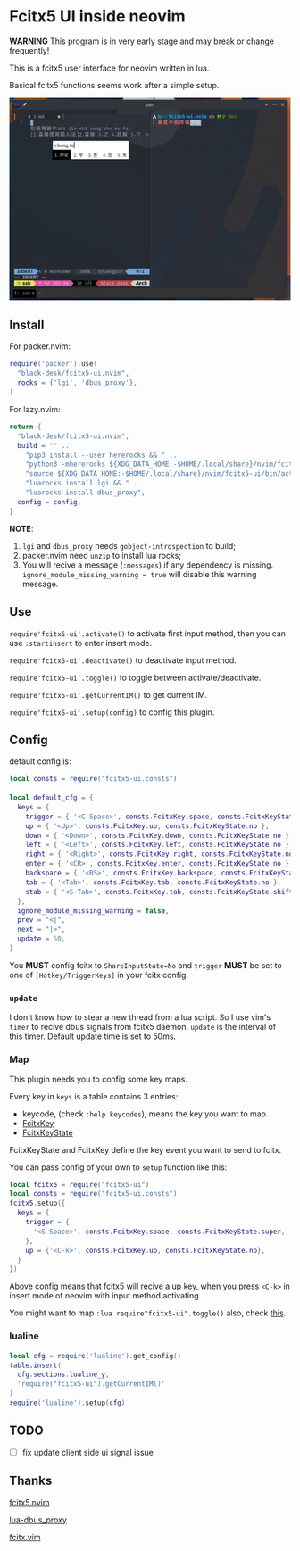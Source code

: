 # Fcitx5 UI inside neovim

**WARNING** This program is in very early stage and may break or change
frequently\!

This is a fcitx5 user interface for neovim written in lua.

Basical fcitx5 functions seems work after a simple setup.

![demo](./assets/screenshot.png)

## Install

For packer.nvim:

``` lua
require('packer').use(
  "black-desk/fcitx5-ui.nvim",
  rocks = {'lgi', 'dbus_proxy'},
)
```

For lazy.nvim:

``` lua
return {
  "black-desk/fcitx5-ui.nvim",
  build = "" ..
    "pip3 install --user hererocks && " ..
    "python3 -mhererocks ${XDG_DATA_HOME:-$HOME/.local/share}/nvim/fcitx5-ui/ -l5.1 -r3.0.0 && " ..
    "source ${XDG_DATA_HOME:-$HOME/.local/share}/nvim/fcitx5-ui/bin/activate && " ..
    "luarocks install lgi && " ..
    "luarocks install dbus_proxy",
  config = config,
}
```

**NOTE**:

1. `lgi` and `dbus_proxy` needs `gobject-introspection` to build;
2. packer.nvim need `unzip` to install lua rocks;
3. You will recive a message (`:messages`) if any dependency is missing.
   `ignore_module_missing_warning = true` will disable this warning message.

## Use

`require'fcitx5-ui'.activate()` to activate first input method, then you can use
`:startinsert` to enter insert mode.

`require'fcitx5-ui'.deactivate()` to deactivate input method.

`require'fcitx5-ui'.toggle()` to toggle between activate/deactivate.

`require'fcitx5-ui'.getCurrentIM()` to get current IM.

`require'fcitx5-ui'.setup(config)` to config this plugin.

## Config

default config is:

``` lua
local consts = require("fcitx5-ui.consts")

local default_cfg = {
  keys = {
    trigger = { '<C-Space>', consts.FcitxKey.space, consts.FcitxKeyState.ctrl },
    up = { '<Up>', consts.FcitxKey.up, consts.FcitxKeyState.no },
    down = { '<Down>', consts.FcitxKey.down, consts.FcitxKeyState.no },
    left = { '<Left>', consts.FcitxKey.left, consts.FcitxKeyState.no },
    right = { '<Right>', consts.FcitxKey.right, consts.FcitxKeyState.no },
    enter = { '<CR>', consts.FcitxKey.enter, consts.FcitxKeyState.no },
    backspace = { '<BS>', consts.FcitxKey.backspace, consts.FcitxKeyState.no },
    tab = { '<Tab>', consts.FcitxKey.tab, consts.FcitxKeyState.no },
    stab = { '<S-Tab>', consts.FcitxKey.tab, consts.FcitxKeyState.shift },
  },
  ignore_module_missing_warning = false,
  prev = "<|",
  next = "|>",
  update = 50,
}
```

You **MUST** config fcitx to `ShareInputState=No` and `trigger` **MUST** be set
to one of `[Hotkey/TriggerKeys]` in your fcitx config.

### `update`

I don't know how to stear a new thread from a lua script. So I use vim's `timer`
to recive dbus signals from fcitx5 daemon. `update` is the interval of this
timer. Default update time is set to 50ms.

### Map

This plugin needs you to config some key maps.

Every key in `keys` is a table contains 3 entries:

- keycode, (check `:help keycodes`), means the key you want to map.
- [FcitxKey][==link1==]
- [FcitxKeyState][==link2==]

FcitxKeyState and FcitxKey define the key event you want to send to fcitx.

You can pass config of your own to `setup` function like this:

``` lua
local fcitx5 = require("fcitx5-ui")
local consts = require("fcitx5-ui.consts")
fcitx5.setup({
  keys = {
    trigger = {
      '<S-Space>', consts.FcitxKey.space, consts.FcitxKeyState.super,
    },
    up = {'<C-k>', consts.FcitxKey.up, consts.FcitxKeyState.no},
  }
})
```

Above config means that fcitx5 will recive a up key, when you press `<C-k>` in
insert mode of neovim with input method activating.

You might want to map `:lua require"fcitx5-ui".toggle()` also, check
[this][==link3==].

### lualine

``` lua
local cfg = require('lualine').get_config()
table.insert(
  cfg.sections.lualine_y,
  'require("fcitx5-ui").getCurrentIM()'
)
require('lualine').setup(cfg)
```

## TODO

- [ ] fix update client side ui signal issue

## Thanks

[fcitx5.nvim][==link4==]

[lua-dbus\_proxy][==link5==]

[fcitx.vim][==link6==]

[==link1==]: https://github.com/fcitx/fcitx5/blob/master/src/lib/fcitx-utils/keysymgen.h
[==link2==]: https://github.com/fcitx/fcitx5/blob/master/src/lib/fcitx-utils/keysym.h
[==link3==]: https://github.com/black-desk/dotfiles/blob/e0af17d86b7719bac6d3c936b9ebdf4ffc3c22af/private_dot_config/nvim/lua/plugins-d/_fcitx.lua#L6-L28
[==link4==]: https://github.com/tonyfettes/fcitx5.nvim
[==link5==]: https://github.com/stefano-m/lua-dbus_proxy
[==link6==]: https://github.com/lilydjwg/fcitx.vim
